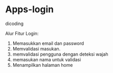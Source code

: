 # Apps-login
dicoding

Alur Fitur Login:
1. Memasukkan email dan password
2. Memvalidasi masukan.
3. memvalidasi pengguna dengan deteksi wajah
4. memasukan nama untuk validasi
5. Menampilkan halaman home
